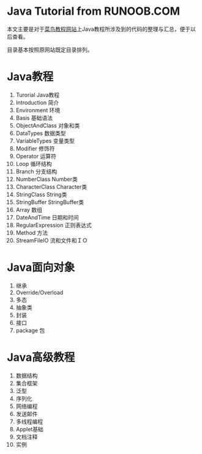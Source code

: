 Java Tutorial from RUNOOB.COM
====

本文主要是对于[菜鸟教程网站](http://www.runoob.com)上Java教程所涉及到的代码的整理与汇总，便于以后查看。

目录基本按照原网站既定目录排列。

# Java教程
1. Turorial Java教程
2. Introduction 简介
3. Environment 环境
4. Basis 基础语法
5. ObjectAndClass 对象和类
6. DataTypes 数据类型
7. VariableTypes 变量类型
8. Modifier 修饰符
9. Operator 运算符
10. Loop 循环结构
11. Branch 分支结构
12. NumberClass Number类
13. CharacterClass Character类
14. StringClass String类
15. StringBuffer StringBuffer类
16. Array 数组
17. DateAndTime 日期和时间
18. RegularExpression 正则表达式
19. Method 方法
20. StreamFileIO 流和文件和ＩＯ

# Java面向对象
1. 继承
2. Override/Overload
3. 多态
4. 抽象类
5. 封装
6. 接口
7. package 包

# Java高级教程
1. 数据结构
2. 集合框架
3. 泛型
4. 序列化
5. 网络编程
6. 发送邮件
7. 多线程编程
8. Applet基础
9. 文档注释
10. 实例
